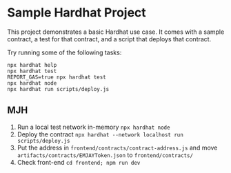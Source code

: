 # Sample Hardhat Project

This project demonstrates a basic Hardhat use case. It comes with a sample contract, a test for that contract, and a script that deploys that contract.

Try running some of the following tasks:

```shell
npx hardhat help
npx hardhat test
REPORT_GAS=true npx hardhat test
npx hardhat node
npx hardhat run scripts/deploy.js
```

## MJH

1. Run a local test network in-memory `npx hardhat node`
2. Deploy the contract `npx hardhat --network localhost run scripts/deploy.js`
3. Put the address in `frontend/contracts/contract-address.js` and move `artifacts/contracts/EMJAYToken.json` to `frontend/contracts/`
3. Check front-end `cd frontend; npm run dev`
